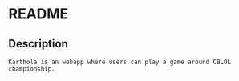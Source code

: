 # README
## Description
    Karthola is an webapp where users can play a game around CBLOL championship.